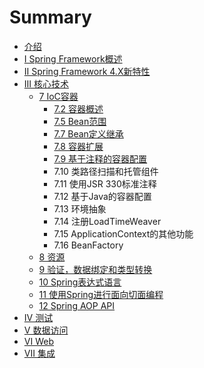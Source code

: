 # Summary

* [介绍](README.md)
* [I Spring Framework概述](chapter1.md)
* [II Spring Framework 4.X新特性](ii-spring-framework-4xxin-te-xing.md)
* [III 核心技术](iii-he-xin-ji-zhu.md)
  * [7 IoC容器](iii-he-xin-ji-zhu/7-iocrong-qi.md)
    * [7.2 容器概述](iii-he-xin-ji-zhu/72-rong-qi-gai-shu.md)
    * [7.5 Bean范围](75.md)
    * [7.7 Bean定义继承](iii-he-xin-ji-zhu/77-beanding-yi-ji-cheng.md)
    * [7.8 容器扩展](iii-he-xin-ji-zhu/78-rong-qi-kuo-zhan.md)
    * [7.9 基于注释的容器配置](iii-he-xin-ji-zhu/79-ji-yu-zhu-shi-de-rong-qi-pei-zhi.md)
    * 7.10 类路径扫描和托管组件
    * 7.11 使用JSR 330标准注释
    * 7.12 基于Java的容器配置
    * 7.13 环境抽象
    * 7.14 注册LoadTimeWeaver
    * 7.15 ApplicationContext的其他功能
    * 7.16 BeanFactory
  * [8 资源](8-zi-yuan.md)
  * [9 验证，数据绑定和类型转换](9-yan-zheng-ff0c-shu-ju-bang-ding-he-lei-xing-zhuan-huan.md)
  * [10 Spring表达式语言](10-springbiao-da-shi-yu-yan.md)
  * [11 使用Spring进行面向切面编程](11-shi-yongspring-jin-xing-mian-xiang-qie-mian-bian-cheng.md)
  * [12 Spring AOP API](12-spring-aop-api.md)
* [IV 测试](iv-ce-shi.md)
* [V 数据访问](v-shu-ju-fang-wen.md)
* [VI Web](vi-web.md)
* [VII 集成](vii-ji-cheng.md)

